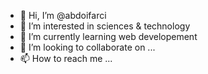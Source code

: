 - 👋 Hi, I’m @abdoifarci
- 👀 I’m interested in sciences & technology 
- 🌱 I’m currently learning web developement 
- 💞️ I’m looking to collaborate on ...
- 📫 How to reach me ...

<!---
abdoifarci/abdoifarci is a ✨ special ✨ repository because its `README.md` (this file) appears on your GitHub profile.
You can click the Preview link to take a look at your changes.
--->
